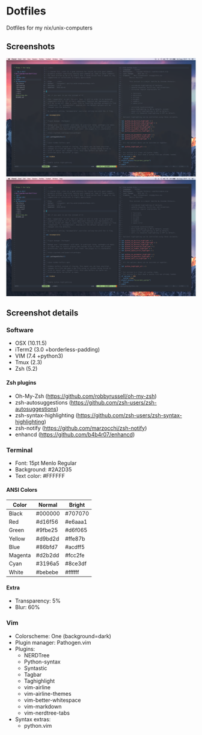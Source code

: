 # Dotfiles
Dotfiles for my nix/unix-computers

## Screenshots
![Screenshot1](https://raw.githubusercontent.com/renegadevi/dotfiles/master/Screenshot_01.png)
![Screenshot2](https://raw.githubusercontent.com/renegadevi/dotfiles/master/Screenshot_02.png)

## Screenshot details

### Software
- OSX (10.11.5)
- iTerm2 (3.0 +borderless-padding)
- VIM (7.4 +python3)
- Tmux (2.3)
- Zsh (5.2)

#### Zsh plugins
- Oh-My-Zsh (https://github.com/robbyrussell/oh-my-zsh)
- zsh-autosuggestions (https://github.com/zsh-users/zsh-autosuggestions)
- zsh-syntax-highlighting (https://github.com/zsh-users/zsh-syntax-highlighting)
- zsh-notify (https://github.com/marzocchi/zsh-notify)
- enhancd (https://github.com/b4b4r07/enhancd)

### Terminal

- Font: 15pt Menlo Regular
- Background: #2A2D35
- Text color: #FFFFFF

#### ANSI Colors

| Color   | Normal  | Bright  |
|---------|---------|---------|
| Black   | #000000 | #707070 |
| Red     | #d16f56 | #e6aaa1 |
| Green   | #9fbe25 | #d6f065 |
| Yellow  | #d9bd2d | #ffe87b |
| Blue    | #86bfd7 | #acdff5 |
| Magenta | #d2b2dd | #fcc2fe |
| Cyan    | #3196a5 | #8ce3df |
| White   | #bebebe | #ffffff |

#### Extra
- Transparency: 5%
- Blur: 60%

### Vim

- Colorscheme: One (background=dark)
- Plugin manager: Pathogen.vim
- Plugins:
    - NERDTree
    - Python-syntax
    - Syntastic
    - Tagbar
    - Taghighlight
    - vim-airline
    - vim-airline-themes
    - vim-better-whitespace
    - vim-markdown
    - vim-nerdtree-tabs
- Syntax extras:
    - python.vim
